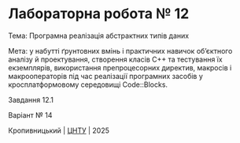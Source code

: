 ﻿# Лабораторна робота № 12

Тема: Програмна реалізація абстрактних типів даних

Мета: у набутті ґрунтовних вмінь і практичних навичок об’єктного аналізу й проектування, створення класів С++ та тестування їх екземплярів, використання препроцесорних директив, макросів і макрооператорів під час реалізації програмних засобів у кросплатформовому середовищі Code::Blocks.

Завдання 12.1

Варіант № 14


Кропивницький | <a href="http://www.kntu.kr.ua/">ЦНТУ</a> | 2025